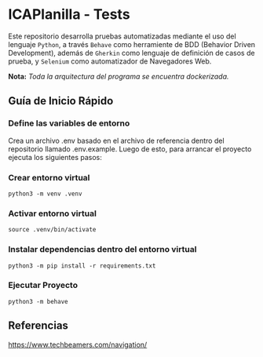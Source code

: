 # ICAPlanilla - Tests
Este repositorio desarrolla pruebas automatizadas mediante el uso del lenguaje `Python`, a través `Behave` como herramiente de BDD (Behavior Driven Development), además de `Gherkin` como lenguaje de definición de casos de prueba, y `Selenium` como automatizador de Navegadores Web. 

**Nota:** *Toda la arquitectura del programa se encuentra dockerizada.*

## Guía de Inicio Rápido

### Define las variables de entorno 

Crea un archivo .env basado en el archivo de referencia dentro del repositorio llamado .env.example. Luego de esto, para arrancar el proyecto ejecuta los siguientes pasos:

### Crear entorno virtual
```
python3 -m venv .venv
```

### Activar entorno virtual
```
source .venv/bin/activate
```

### Instalar dependencias dentro del entorno virtual
```
python3 -m pip install -r requirements.txt
```

### Ejecutar Proyecto
```
python3 -m behave
```

## Referencias
https://www.techbeamers.com/navigation/

